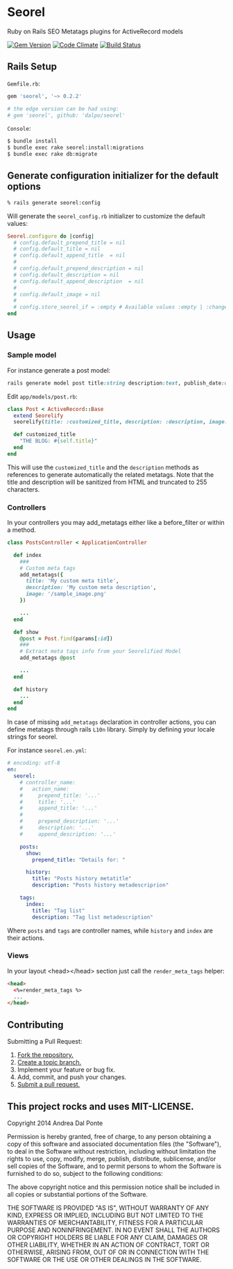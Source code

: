 # Seorel

Ruby on Rails SEO Metatags plugins for ActiveRecord models

[![Gem Version](https://badge.fury.io/rb/seorel.png)](http://badge.fury.io/rb/seorel)
[![Code Climate](https://codeclimate.com/github/dalpo/seorel.png)](https://codeclimate.com/github/dalpo/seorel)
[![Build Status](https://travis-ci.org/dalpo/seorel.svg?branch=master)](https://travis-ci.org/dalpo/seorel)

## Rails Setup


`Gemfile.rb`:

```ruby
gem 'seorel', '~> 0.2.2'

# the edge version can be had using:
# gem 'seorel', github: 'dalpo/seorel'
```

`Console`:
```bash
$ bundle install
$ bundle exec rake seorel:install:migrations
$ bundle exec rake db:migrate
```

## Generate configuration initializer for the default options

```bash
% rails generate seorel:config
```

Will generate the `seorel_config.rb` initializer to customize the default values:

```ruby
Seorel.configure do |config|
  # config.default_prepend_title = nil
  # config.default_title = nil
  # config.default_append_title  = nil
  #
  # config.default_prepend_description = nil
  # config.default_description = nil
  # config.default_append_description  = nil
  #
  # config.default_image = nil
  #
  # config.store_seorel_if = :empty # Available values :empty | :changed
end
```


## Usage

### Sample model

For instance generate a post model:
```ruby
rails generate model post title:string description:text, publish_date:date
```

Edit `app/models/post.rb`:
```ruby
class Post < ActiveRecord::Base
  extend Seorelify
  seorelify(title: :customized_title, description: :description, image: :share_image)

  def customized_title
    "THE BLOG: #{self.title}"
  end
end
```

This will use the `customized_title` and the `description` methods as references to generate automatically the related metatags.
Note that the title and description will be sanitized from HTML and truncated to 255 characters.


### Controllers
In your controllers you may add\_metatags either like a before\_filter or within a method.

```ruby
class PostsController < ApplicationController

  def index
    ###
    # Custom meta tags
    add_metatags({
      title: 'My custom meta title',
      description: 'My custom meta description',
      image: '/sample_image.png'
    })

    ...
  end

  def show
    @post = Post.find(params[:id])
    ###
    # Extract meta tags info from your Seorelified Model
    add_metatags @post

    ...
  end

  def history
    ...
  end
end
```

In case of missing `add_metatags` declaration in controller actions, you can define metatags through rails `L10n` library. Simply by defining your locale strings for seorel.

For instance `seorel.en.yml`:

```yaml
# encoding: utf-8
en:
  seorel:
    # controller_name:
    #   action_name:
    #     prepend_title: '...'
    #     title: '...'
    #     append_title: '...'
    #
    #     prepend_description: '...'
    #     description: '...'
    #     append_description: '...'

    posts:
      show:
        prepend_title: "Details for: "

      history:
        title: "Posts history metatitle"
        description: "Posts history metadescriprion"

    tags:
      index:
        title: "Tag list"
        description: "Tag list metadescription"
```
Where `posts` and `tags` are controller names, while `history` and `index` are their actions.

### Views

In your layout &lt;head&gt;&lt;/head&gt; section just call the `render_meta_tags` helper:

```html
<head>
  <%=render_meta_tags %>
  ...
</head>
```


## Contributing
Submitting a Pull Request:

1. [Fork the repository.][fork]
2. [Create a topic branch.][branch]
3. Implement your feature or bug fix.
4. Add, commit, and push your changes.
5. [Submit a pull request.][pr]

[fork]: http://help.github.com/fork-a-repo/
[branch]: http://learn.github.com/p/branching.html
[pr]: http://help.github.com/send-pull-requests/

## This project rocks and uses MIT-LICENSE.

Copyright 2014 Andrea Dal Ponte

Permission is hereby granted, free of charge, to any person obtaining
a copy of this software and associated documentation files (the
"Software"), to deal in the Software without restriction, including
without limitation the rights to use, copy, modify, merge, publish,
distribute, sublicense, and/or sell copies of the Software, and to
permit persons to whom the Software is furnished to do so, subject to
the following conditions:

The above copyright notice and this permission notice shall be
included in all copies or substantial portions of the Software.

THE SOFTWARE IS PROVIDED "AS IS", WITHOUT WARRANTY OF ANY KIND,
EXPRESS OR IMPLIED, INCLUDING BUT NOT LIMITED TO THE WARRANTIES OF
MERCHANTABILITY, FITNESS FOR A PARTICULAR PURPOSE AND
NONINFRINGEMENT. IN NO EVENT SHALL THE AUTHORS OR COPYRIGHT HOLDERS BE
LIABLE FOR ANY CLAIM, DAMAGES OR OTHER LIABILITY, WHETHER IN AN ACTION
OF CONTRACT, TORT OR OTHERWISE, ARISING FROM, OUT OF OR IN CONNECTION
WITH THE SOFTWARE OR THE USE OR OTHER DEALINGS IN THE SOFTWARE.
